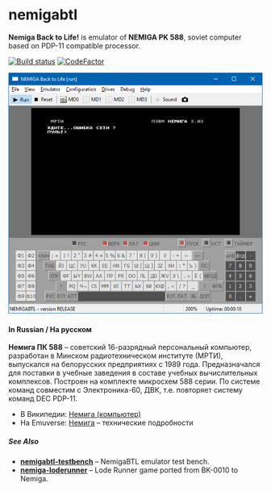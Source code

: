 # nemigabtl
**Nemiga Back to Life!** is emulator of **NEMIGA PK 588**, soviet computer based on PDP-11 compatible processor.

[![Build status](https://ci.appveyor.com/api/projects/status/qh4x31xl9h50trea?svg=true)](https://ci.appveyor.com/project/nzeemin/nemigabtl)
[![CodeFactor](https://www.codefactor.io/repository/github/nzeemin/nemigabtl/badge)](https://www.codefactor.io/repository/github/nzeemin/nemigabtl)

![](docs/NemigaBTL.png)

#### In Russian / На русском
**Немига ПК 588** – советский 16-разрядный персональный компьютер,
разработан в Минском радиотехническом институте (МРТИ),
выпускался на белорусских предприятиях с 1989 года.
Предназначался для поставки в учебные заведения в составе учебных вычислительных комплексов.
Построен на комплекте микросхем 588 серии.
По системе команд совместим с Электроника-60, ДВК, т.е. повторяет систему команд DEC PDP-11.

* В Википедии: [Немига (компьютер)](https://ru.wikipedia.org/wiki/%D0%9D%D0%B5%D0%BC%D0%B8%D0%B3%D0%B0_(%D0%BA%D0%BE%D0%BC%D0%BF%D1%8C%D1%8E%D1%82%D0%B5%D1%80))
* На Emuverse: [Немига](http://www.emuverse.ru/wiki/%D0%9D%D0%B5%D0%BC%D0%B8%D0%B3%D0%B0) – технические подробности

##### See Also

* [**nemigabtl-testbench**](https://github.com/nzeemin/nemigabtl-testbench) – NemigaBTL emulator test bench.
* [**nemiga-loderunner**](https://github.com/nzeemin/nemiga-loderunner) – Lode Runner game ported from BK-0010 to Nemiga.
